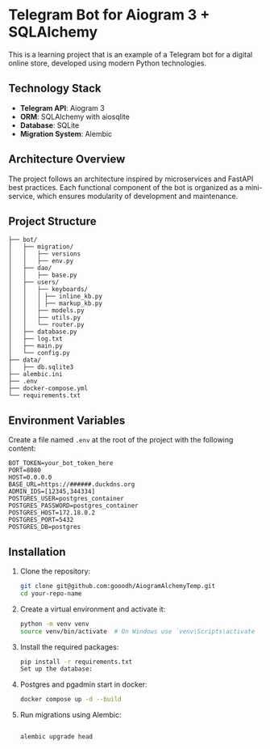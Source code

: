 # Telegram Bot for Aiogram 3 + SQLAlchemy

This is a learning project that is an example of a Telegram bot for a digital online store, developed using modern Python technologies.
## Technology Stack

- **Telegram API**: Aiogram 3
- **ORM**: SQLAlchemy with aiosqlite
- **Database**: SQLite
- **Migration System**: Alembic

## Architecture Overview

The project follows an architecture inspired by microservices and FastAPI best practices. Each functional component of the bot is organized as a mini-service, which ensures modularity of development and maintenance.

## Project Structure
```
├── bot/
│   ├── migration/
│   │   ├── versions
│   │   ├── env.py
│   ├── dao/
│   │   ├── base.py
│   ├── users/
│   │   ├── keyboards/
│   │   │ ├── inline_kb.py
│   │   │ ├── markup_kb.py
│   │   ├── models.py
│   │   ├── utils.py
│   │   └── router.py
│   ├── database.py
│   ├── log.txt
│   ├── main.py
│   └── config.py
├── data/
│   ├── db.sqlite3
├── alembic.ini
├── .env
├── docker-compose.yml
└── requirements.txt
```

## Environment Variables

Create a file named `.env` at the root of the project with the following content:
```
BOT_TOKEN=your_bot_token_here
PORT=8080
HOST=0.0.0.0
BASE_URL=https://######.duckdns.org
ADMIN_IDS=[12345,344334]
POSTGRES_USER=postgres_container
POSTGRES_PASSWORD=postgres_container
POSTGRES_HOST=172.18.0.2
POSTGRES_PORT=5432
POSTGRES_DB=postgres
```


## Installation

1. Clone the repository:
   ```bash
   git clone git@github.com:gooodh/AiogramAlchemyTemp.git
   cd your-repo-name

2. Create a virtual environment and activate it:
    ```bash
    python -m venv venv
    source venv/bin/activate  # On Windows use `venv\Scripts\activate
3. Install the required packages:
    ```bash
    pip install -r requirements.txt
    Set up the database:
4. Postgres and pgadmin start in docker:
   ```bash
   docker compose up -d --build
6. Run migrations using Alembic:
    ```bash

    alembic upgrade head

